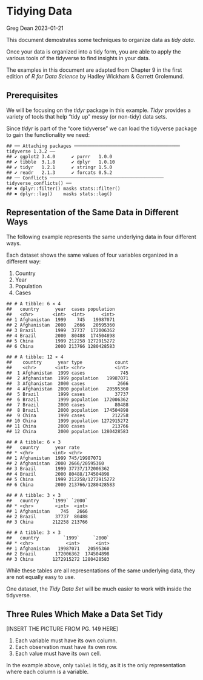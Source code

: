 Tidying Data
================
Greg Dean
2023-01-21

This document demostrates some techniques to organize data as *tidy
data*.

Once your data is organized into a tidy form, you are able to apply the
various tools of the tidyverse to find insights in your data.

The examples in this document are adapted from Chapter 9 in the first
edition of *R for Data Science* by Hadley Wickham & Garrett Grolemund.

## Prerequisites

We will be focusing on the *tidyr* package in this example. *Tidyr*
provides a variety of tools that help “tidy up” messy (or non-tidy) data
sets.

Since *tidyr* is part of the “core tidyverse” we can load the tidyverse
package to gain the functionality we need:

    ## ── Attaching packages ─────────────────────────────────────── tidyverse 1.3.2 ──
    ## ✔ ggplot2 3.4.0      ✔ purrr   1.0.0 
    ## ✔ tibble  3.1.8      ✔ dplyr   1.0.10
    ## ✔ tidyr   1.2.1      ✔ stringr 1.5.0 
    ## ✔ readr   2.1.3      ✔ forcats 0.5.2 
    ## ── Conflicts ────────────────────────────────────────── tidyverse_conflicts() ──
    ## ✖ dplyr::filter() masks stats::filter()
    ## ✖ dplyr::lag()    masks stats::lag()

## Representation of the Same Data in Different Ways

The following example represents the same underlying data in four
different ways.

Each dataset shows the same values of four variables organized in a
different way:

1.  Country
2.  Year
3.  Population
4.  Cases

<!-- -->

    ## # A tibble: 6 × 4
    ##   country      year  cases population
    ##   <chr>       <int>  <int>      <int>
    ## 1 Afghanistan  1999    745   19987071
    ## 2 Afghanistan  2000   2666   20595360
    ## 3 Brazil       1999  37737  172006362
    ## 4 Brazil       2000  80488  174504898
    ## 5 China        1999 212258 1272915272
    ## 6 China        2000 213766 1280428583

    ## # A tibble: 12 × 4
    ##    country      year type            count
    ##    <chr>       <int> <chr>           <int>
    ##  1 Afghanistan  1999 cases             745
    ##  2 Afghanistan  1999 population   19987071
    ##  3 Afghanistan  2000 cases            2666
    ##  4 Afghanistan  2000 population   20595360
    ##  5 Brazil       1999 cases           37737
    ##  6 Brazil       1999 population  172006362
    ##  7 Brazil       2000 cases           80488
    ##  8 Brazil       2000 population  174504898
    ##  9 China        1999 cases          212258
    ## 10 China        1999 population 1272915272
    ## 11 China        2000 cases          213766
    ## 12 China        2000 population 1280428583

    ## # A tibble: 6 × 3
    ##   country      year rate             
    ## * <chr>       <int> <chr>            
    ## 1 Afghanistan  1999 745/19987071     
    ## 2 Afghanistan  2000 2666/20595360    
    ## 3 Brazil       1999 37737/172006362  
    ## 4 Brazil       2000 80488/174504898  
    ## 5 China        1999 212258/1272915272
    ## 6 China        2000 213766/1280428583

    ## # A tibble: 3 × 3
    ##   country     `1999` `2000`
    ## * <chr>        <int>  <int>
    ## 1 Afghanistan    745   2666
    ## 2 Brazil       37737  80488
    ## 3 China       212258 213766

    ## # A tibble: 3 × 3
    ##   country         `1999`     `2000`
    ## * <chr>            <int>      <int>
    ## 1 Afghanistan   19987071   20595360
    ## 2 Brazil       172006362  174504898
    ## 3 China       1272915272 1280428583

While these tables are all representations of the same underlying data,
they are not equally easy to use.

One dataset, the *Tidy Data Set* will be much easier to work with inside
the tidyverse.

## Three Rules Which Make a Data Set Tidy

\[INSERT THE PICTURE FROM PG. 149 HERE\]

1.  Each variable must have its own column.
2.  Each observation must have its own row.
3.  Each value must have its own cell.

In the example above, only `table1` is tidy, as it is the only
representation where each column is a variable.
